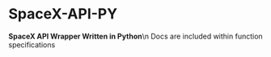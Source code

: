 # SpaceX-API-PY
**SpaceX API Wrapper Written in Python**\n
Docs are included within function specifications
